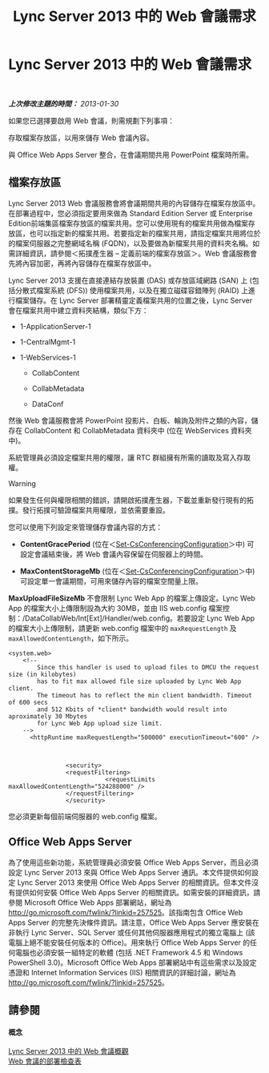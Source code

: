 ﻿---
title: Lync Server 2013 中的 Web 會議需求
TOCTitle: Lync Server 2013 中的 Web 會議需求
ms:assetid: 125f847c-58ab-450f-ae43-41219fd38477
ms:mtpsurl: https://technet.microsoft.com/zh-tw/library/JJ619171(v=OCS.15)
ms:contentKeyID: 49290151
ms.date: 08/10/2015
mtps_version: v=OCS.15
ms.translationtype: HT
---

# Lync Server 2013 中的 Web 會議需求

 

_**上次修改主題的時間：** 2013-01-30_

如果您已選擇要啟用 Web 會議，則需規劃下列事項：

   存取檔案存放區，以用來儲存 Web 會議內容。

   與 Office Web Apps Server 整合，在會議期間共用 PowerPoint 檔案時所需。

## 檔案存放區

Lync Server 2013 Web 會議服務會將會議期間共用的內容儲存在檔案存放區中。在部署過程中，您必須指定要用來做為 Standard Edition Server 或 Enterprise Edition前端集區檔案存放區的檔案共用。您可以使用現有的檔案共用做為檔案存放區，也可以指定新的檔案共用。若要指定新的檔案共用，請指定檔案共用將位於的檔案伺服器之完整網域名稱 (FQDN)，以及要做為新檔案共用的資料夾名稱。如需詳細資訊，請參閱＜拓撲產生器 – 定義前端的檔案存放區＞。Web 會議服務會先將內容加密，再將內容儲存在檔案存放區中。

Lync Server 2013 支援在直接連結存放裝置 (DAS) 或存放區域網路 (SAN) 上 (包括分散式檔案系統 (DFS)) 使用檔案共用，以及在獨立磁碟容錯陣列 (RAID) 上進行檔案儲存。在 Lync Server 部署精靈定義檔案共用的位置之後，Lync Server 會在檔案共用中建立資料夾結構，類似下方：

  - 1-ApplicationServer-1

  - 1-CentralMgmt-1

  - 1-WebServices-1
    
      - CollabContent
    
      - CollabMetadata
    
      - DataConf

然後 Web 會議服務會將 PowerPoint 投影片、白板、輪詢及附件之類的內容，儲存在 CollabContent 和 CollabMetadata 資料夾中 (位在 WebServices 資料夾中)。

系統管理員必須設定檔案共用的權限，讓 RTC 群組擁有所需的讀取及寫入存取權。

> [!WARNING]
> 如果發生任何與權限相關的錯誤，請開啟拓撲產生器，下載並重新發行現有的拓撲。發行拓撲可驗證檔案共用權限，並依需要重設。


您可以使用下列設定來管理儲存會議內容的方式：

  - **ContentGracePeriod** (位在＜[Set-CsConferencingConfiguration](https://docs.microsoft.com/en-us/powershell/module/skype/Set-CsConferencingConfiguration)＞中) 可設定會議結束後，將 Web 會議內容保留在伺服器上的時間。

  - **MaxContentStorageMb** (位在＜[Set-CsConferencingConfiguration](https://docs.microsoft.com/en-us/powershell/module/skype/Set-CsConferencingConfiguration)＞中) 可設定單一會議期間，可用來儲存內容的檔案空間量上限。

**MaxUploadFileSizeMb** 不會限制 Lync Web App 的檔案上傳設定。Lync Web App 的檔案大小上傳限制設為大約 30MB，並由 IIS web.config 檔案控制：/DataCollabWeb/Int\[Ext\]/Handler/web.config。若要設定 Lync Web App 的檔案大小上傳限制，請更新 web.config 檔案中的 `maxRequestLength` 及 `maxAllowedContentLength`，如下所示。

    <system.web>
        <!-- 
            Since this handler is used to upload files to DMCU the request size (in kilobytes) 
            has to fit max allowed file size uploaded by Lync Web App client.
            The timeout has to reflect the min client bandwidth. Timeout of 600 secs 
            and 512 Kbits of *client* bandwidth would result into aproximately 30 Mbytes 
            for Lync Web App upload size limit.
        -->
          <httpRuntime maxRequestLength="500000" executionTimeout="600" />
    
    
    
                    <security>
                    <requestFiltering>
                               <requestLimits maxAllowedContentLength="524288000" />
                    </requestFiltering>
                    </security>

您必須更新每個前端伺服器的 web.config 檔案。

## Office Web Apps Server

為了使用這些新功能，系統管理員必須安裝 Office Web Apps Server，而且必須設定 Lync Server 2013 來與 Office Web Apps Server 通訊。本文件提供如何設定 Lync Server 2013 來使用 Office Web Apps Server 的相關資訊。但本文件沒有提供如何安裝 Office Web Apps Server 的相關資訊。如需安裝的詳細資訊，請參閱 Microsoft Office Web Apps 部署網站，網址為 <http://go.microsoft.com/fwlink/?linkid=257525>。該指南包含 Office Web Apps Server 的完整先決條件資訊。請注意，Office Web Apps Server 應安裝在非執行 Lync Server、SQL Server 或任何其他伺服器應用程式的獨立電腦上 (該電腦上絕不能安裝任何版本的 Office)。用來執行 Office Web Apps Server 的任何電腦也必須安裝一組特定的軟體 (包括 .NET Framework 4.5 和 Windows PowerShell 3.0)。Microsoft Office Web Apps 部署網站中有這些需求以及設定憑證和 Internet Information Services (IIS) 相關資訊的詳細討論，網址為 <http://go.microsoft.com/fwlink/?linkid=257525>。

## 請參閱

#### 概念

[Lync Server 2013 中的 Web 會議概觀](lync-server-2013-web-conferencing-overview.md)  
[Web 會議的部署檢查表](lync-server-2013-deployment-checklist-for-web-conferencing.md)

